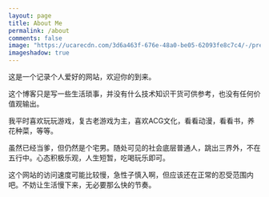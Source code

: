 ```yaml
---
layout: page
title: About Me
permalink: /about
comments: false
image: "https://ucarecdn.com/3d6a463f-676e-48a0-be05-62093fe8c7c4/-/preview/1000x666/"
imageshadow: true
---
```


这是一个记录个人爱好的网站，欢迎你的到来。

这个博客只是写一些生活琐事，并没有什么技术知识干货可供参考，也没有任何价值观输出。

我平时喜欢玩玩游戏，复古老游戏为主，喜欢ACG文化，看看动漫，看看书，养花种菜，等等。

虽然已经当爹，但仍然是个宅男。随处可见的社会底层普通人，跳出三界外，不在五行中。心态积极乐观，人生短暂，吃喝玩乐即可。

这个网站的访问速度可能比较慢，急性子慎入啊，但应该还在正常的忍受范围内吧。不妨让生活慢下来，无必要那么快的节奏。
